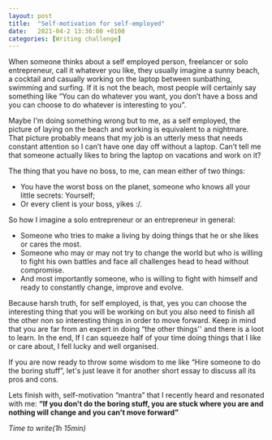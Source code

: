 ```yaml
---
layout: post
title:  "Self-motivation for self-employed"
date:   2021-04-2 13:30:00 +0100
categories: [Writing challenge]
---
```


When someone thinks about a self employed person, freelancer or solo entrepreneur, call it whatever you like, they usually imagine  a sunny beach, a cocktail and casually working on the laptop between sunbathing, swimming and surfing. 
If it is not the beach, most people will certainly say something like “You can do whatever you want, you don’t have a boss and you can choose to do whatever is interesting to you”.

Maybe I'm doing something wrong but to me, as a self employed, the picture of laying on the beach and working is equivalent to a nightmare. That picture probably means that my job is an utterly mess that needs constant attention so I can’t have one day off without a laptop. Can’t tell me that someone actually likes to bring the laptop on vacations and work on it?

The thing that you have no boss, to me, can mean either of two things:

- You have the worst boss on the planet, someone who knows all your little secrets: Yourself;
- Or every client is your boss, yikes :/.

So how I imagine a solo entrepreneur or an entrepreneur in general: 

- Someone who tries to make a living by doing things that he or she likes or cares the most.
- Someone who may or may not try to change the world but who is willing to fight his own battles  and face all challenges head to head without compromise. 
- And most importantly someone, who is willing to fight with himself and ready to constantly change, improve and evolve.

Because harsh truth, for self employed, is that, yes you can choose the interesting thing that you will be working on but you also need to finish  all the other non so interesting things in order to move forward. Keep in mind that you are far from an expert in doing “the other things'' and there is a loot to learn. In the end, If I can squeeze half of your time doing things that I like or care about, I fell lucky and well organised. 

If you are now ready to throw some wisdom to me like “Hire someone to do the boring stuff”, let's just leave it for another short essay to discuss all its pros and cons.

Lets finish with, self-motivation “mantra” that I recently heard and resonated with me:
__“If you don't do the boring stuff, you are stuck where you are and nothing will change and you can't move forward”__

_Time to write(1h 15min)_
